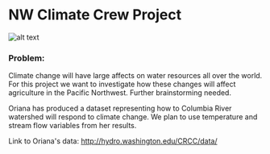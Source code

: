 # NW Climate Crew Project

![alt text](http://hydro.washington.edu/CRCC/assets/img/CRBaerial.jpg)

### Problem:
Climate change will have large affects on water resources all over the world. For this project we want to investigate how these changes will affect agriculture in the Pacific Northwest. Further brainstorming needed.

Oriana has produced a dataset representing how to Columbia River watershed will respond to climate change. We plan to use temperature and stream flow variables from her results. 

Link to Oriana's data: http://hydro.washington.edu/CRCC/data/


